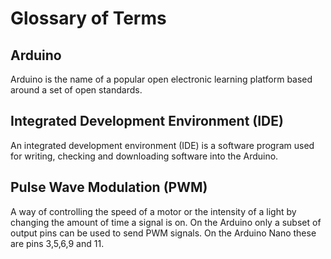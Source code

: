 # Glossary of Terms

## Arduino

Arduino is the name of a popular open electronic learning platform based around a set of open standards.

## Integrated Development Environment \(IDE\)

An integrated development environment \(IDE\) is a software program used for writing, checking and downloading software into the Arduino.  

## Pulse Wave Modulation \(PWM\)

A way of controlling the speed of a motor or the intensity of a light by changing the amount of time a signal is on.  On the Arduino only a subset of output pins can be used to send PWM signals.  On the Arduino Nano these are pins 3,5,6,9 and 11.

